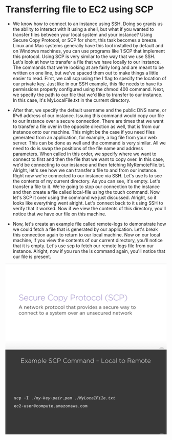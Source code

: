 # Transferring file to EC2 using SCP #

- We know how to connect to an instance using SSH. Doing so grants us the ability to interact with it using a shell, but what if you wanted to transfer files between your local system and your instance? Using Secure Copy Protocol, or SCP for short, this task becomes a breeze. Linux and Mac systems generally have this tool installed by default and on Windows machines, you can use programs like 1 SCP that implement this protocol. Using SCP is very similar to the way that we use SSH. Let's look at how to transfer a file that we have locally to our instance. The commands that we're looking at are fairly long and are meant to be written on one line, but we've spaced them out to make things a little easier to read. First, we call scp using the I flag to specify the location of our private key. Just like in our SSH example, this file needs to have its permissions properly configured using the chmod 400 command. Next, we specify the path to our file that we'd like to transfer to our instance. In this case, it's MyLocalFile.txt in the current directory.

- After that, we specify the default username and the public DNS name, or IPv6 address of our instance. Issuing this command would copy our file to our instance over a secure connection. There are times that we want to transfer a file over in the opposite direction as well, that is from our instance onto our machine. This might be the case if you need files generated from an application, for example, a log file from your web server. This can be done as well and the command is very similar. All we need to do is swap the positions of the file name and address parameters. When called in this order, we specify where we want to connect to first and then the file that we want to copy over. In this case, we'd be connecting to our instance and then fetching MyRemoteFile.txt. Alright, let's see how we can transfer a file to and from our instance. Right now we're connected to our instance via SSH. Let's use ls to see the contents of my current directory. As you can see, it's empty. Let's transfer a file to it. We're going to stop our connection to the instance and then create a file called local-file using the touch command. Now let's SCP it over using the command we just discussed. Alright, so it looks like everything went alright. Let's connect back to it using SSH to verify that it worked. Now if we view the contents of this directory, you'll notice that we have our file on this machine.

- Now, let's create an example file called remote-logs to demonstrate how we could fetch a file that is generated by our application. Let's break this connection again to return to our local machine. Now on our local machine, if you view the contents of our current directory, you'll notice that it is empty. Let's use scp to fetch our remote logs file from our instance. Alright, now if you run the ls command again, you'll notice that our file is present.



<img src="img/img1.png"/>
<img src="img/img2.png"/>
